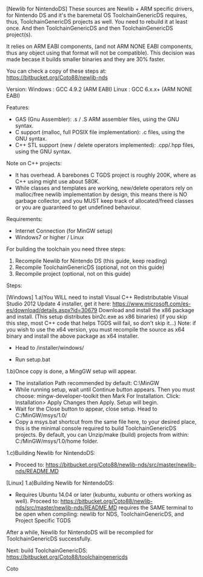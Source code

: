 [Newlib for NintendoDS]
These sources are Newlib + ARM specific drivers, for Nintendo DS and it's the baremetal OS ToolchainGenericDS requires, thus, ToolchainGenericDS projects as well.
You need to rebuild it at least once. And then ToolchainGenericDS and then ToolchainGenericDS project(s).

It relies on ARM EABI components, (and not ARM NONE EABI components, thus any object using that format will not be compatible). 
This decision was made becase it builds smaller binaries and they are 30% faster.

You can check a copy of these steps at:
https://bitbucket.org/Coto88/newlib-nds

Version: 
	Windows : GCC 4.9.2 (ARM EABI)
	Linux : GCC 6.x.x+	(ARM NONE EABI)

Features:
- GAS (Gnu Assembler): .s / .S ARM assembler files, using the GNU syntax.
- C support (malloc, full POSIX file implementation): .c files, using the GNU syntax.
- C++ STL support (new / delete operators implemented): .cpp/.hpp files, using the GNU syntax.

Note on C++ projects:
- 	It has overhead. A barebones C TGDS project is roughly 200K, where as C++ using <vector> <iostream> might use about 580K. 
- 	While classes and templates are working, new/delete operators rely on malloc/free newlib implementation by design, 
	this means there is NO garbage collector, and you MUST keep track of allocated/freed classes or you are guaranteed to get undefined behaviour.

Requirements: 
-  Internet Connection (for MinGW setup)
-  Windows7 or higher / Linux

For building the toolchain you need three steps:

1) Recompile Newlib for Nintendo DS (this guide, keep reading)
2) Recompile ToolchainGenericDS (optional, not on this guide)
3) Recompile project (optional, not on this guide)


Steps:

[Windows]
1.a)You WILL need to install Visual C++ Redistributable Visual Studio 2012 Update 4 installer, get it here:
	https://www.microsoft.com/es-es/download/details.aspx?id=30679
	Download and install the x86 package and install. (This setup distributes bin2c.exe as x86 binaries)
	(if you skip this step, most C++ code that helps TGDS will fail, so don't skip it...)
	Note: if you wish to use the x64 version, you must recompile the source as x64 binary and install the above package as x64 installer.

-	Head to /installer/windows/

-	Run setup.bat
	
1.b)Once copy is done, a MingGW setup will appear.
	
-	The installation Path recommended by default: C:\MinGW
-	While running setup, wait until Continue button appears. Then you must choose: 
		mingw-developer-toolkit then Mark For Installation. Click: Installation> Apply Changes then Apply. Setup will begin. 
-	Wait for the Close button to appear, close setup. Head to C:/MinGW/msys/1.0/
-	Copy a msys.bat shortcut from the same file here, to your desired place, this is the minimal console required to build ToolchainGenericDS projects. 
	By default, you can Unzip/make (build) projects from within: C:/MinGW/msys/1.0/home folder.

1.c)Building Newlib for NintendoDS: 
- Proceed to:
	https://bitbucket.org/Coto88/newlib-nds/src/master/newlib-nds/README.MD

[Linux]
1.a)Building Newlib for NintendoDS: 

- Requires Ubuntu 14.04 or later (kubuntu, xubuntu or others working as well). Proceed to:
	https://bitbucket.org/Coto88/newlib-nds/src/master/newlib-nds/README.MD
	requires the SAME terminal to be open when compiling: newlib for NDS, ToolchainGenericDS, and Project Specific TGDS

After a while, Newlib for NintendoDS will be recompiled for ToolchainGenericDS successfully.


Next: 
build ToolchainGenericDS:
https://bitbucket.org/Coto88/toolchaingenericds

Coto